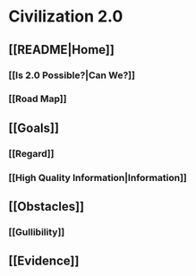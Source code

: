 # Civilization 2.0

## [[README|Home]]  
### [[Is 2.0 Possible?|Can We?]]  
### [[Road Map]]  
## [[Goals]]  
### [[Regard]]  
### [[High Quality Information|Information]]  
## [[Obstacles]]  
###  [[Gullibility]]  
## [[Evidence]]  
